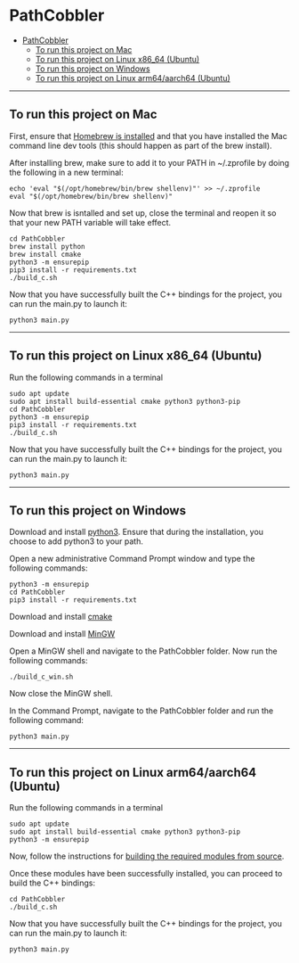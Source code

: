 # PathCobbler

- [PathCobbler](#pathcobbler)
  - [To run this project on Mac](#to-run-this-project-on-mac)
  - [To run this project on Linux x86\_64 (Ubuntu)](#to-run-this-project-on-linux-x86_64-ubuntu)
  - [To run this project on Windows](#to-run-this-project-on-windows)
  - [To run this project on Linux arm64/aarch64 (Ubuntu)](#to-run-this-project-on-linux-arm64aarch64-ubuntu)

___

## To run this project on Mac

First, ensure that [Homebrew is installed](https://brew.sh/) and that you have installed the Mac command line dev tools (this should happen as part of the brew install).

After installing brew, make sure to add it to your PATH in ~/.zprofile by doing the following in a new terminal:
```
echo 'eval "$(/opt/homebrew/bin/brew shellenv)"' >> ~/.zprofile
eval "$(/opt/homebrew/bin/brew shellenv)"
```

Now that brew is isntalled and set up, close the terminal and reopen it so that your new PATH variable will take effect.
```
cd PathCobbler
brew install python
brew install cmake
python3 -m ensurepip
pip3 install -r requirements.txt
./build_c.sh
```

Now that you have successfully built the C++ bindings for the project, you can run the main.py to launch it:
```
python3 main.py
```
___

## To run this project on Linux x86_64 (Ubuntu)

Run the following commands in a terminal
```
sudo apt update
sudo apt install build-essential cmake python3 python3-pip
cd PathCobbler
python3 -m ensurepip
pip3 install -r requirements.txt
./build_c.sh
```

Now that you have successfully built the C++ bindings for the project, you can run the main.py to launch it:
```
python3 main.py
```
___

## To run this project on Windows

Download and install [python3](https://www.python.org/downloads/).
Ensure that during the installation, you choose to add python3 to your path.

Open a new administrative Command Prompt window and type the following commands:
```
python3 -m ensurepip
cd PathCobbler
pip3 install -r requirements.txt
```

Download and install [cmake](https://cmake.org/download/)

Download and install [MinGW](https://osdn.net/projects/mingw/)

Open a MinGW shell and navigate to the PathCobbler folder. Now run the following commands:
```
./build_c_win.sh
```
Now close the MinGW shell.

In the Command Prompt, navigate to the PathCobbler folder and run the following command:
```
python3 main.py
```

___

## To run this project on Linux arm64/aarch64 (Ubuntu)

Run the following commands in a terminal
```
sudo apt update
sudo apt install build-essential cmake python3 python3-pip
python3 -m ensurepip
```

Now, follow the instructions for [building the required modules from source](install_pyside.md).

Once these modules have been successfully installed, you can proceed to build the C++ bindings:
```
cd PathCobbler
./build_c.sh
```

Now that you have successfully built the C++ bindings for the project, you can run the main.py to launch it:
```
python3 main.py
```